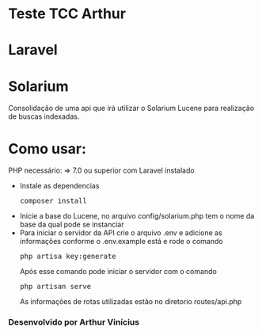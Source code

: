# Teste TCC Arthur

# Laravel

# Solarium

<p>Consolidação de uma api que irá utilizar o Solarium Lucene para realização de buscas indexadas.</p>

# Como usar:

<p>PHP necessário: => 7.0 ou superior com Laravel instalado</p>
<ul>
    <li>
        Instale as dependencias
        <pre>composer install</pre>
    </li>
    <li>
        Inicie a base do Lucene, no arquivo config/solarium.php tem o nome da base da qual pode se instanciar
    </li>
    <li>
        Para iniciar o servidor da API crie o arquivo .env e adicione as informações conforme o .env.example está e rode o comando
        <pre>php artisa key:generate</pre>
        Após esse comando pode iniciar o servidor com o comando
        <pre>php artisan serve</pre>
        As informações de rotas utilizadas estão no diretorio routes/api.php
    </li>
</ul>

### Desenvolvido por Arthur Vinícius